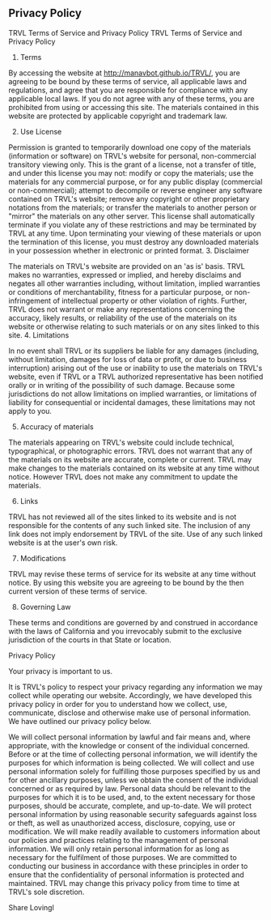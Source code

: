 

## Privacy Policy
TRVL Terms of Service and Privacy Policy
TRVL Terms of Service and Privacy Policy

1. Terms

By accessing the website at http://manavbot.github.io/TRVL/, you are agreeing to be bound by these terms of service, all applicable laws and regulations, and agree that you are responsible for compliance with any applicable local laws. If you do not agree with any of these terms, you are prohibited from using or accessing this site. The materials contained in this website are protected by applicable copyright and trademark law.

2. Use License

Permission is granted to temporarily download one copy of the materials (information or software) on TRVL's website for personal, non-commercial transitory viewing only. This is the grant of a license, not a transfer of title, and under this license you may not:
modify or copy the materials;
use the materials for any commercial purpose, or for any public display (commercial or non-commercial);
attempt to decompile or reverse engineer any software contained on TRVL's website;
remove any copyright or other proprietary notations from the materials; or
transfer the materials to another person or "mirror" the materials on any other server.
This license shall automatically terminate if you violate any of these restrictions and may be terminated by TRVL at any time. Upon terminating your viewing of these materials or upon the termination of this license, you must destroy any downloaded materials in your possession whether in electronic or printed format.
3. Disclaimer

The materials on TRVL's website are provided on an 'as is' basis. TRVL makes no warranties, expressed or implied, and hereby disclaims and negates all other warranties including, without limitation, implied warranties or conditions of merchantability, fitness for a particular purpose, or non-infringement of intellectual property or other violation of rights.
Further, TRVL does not warrant or make any representations concerning the accuracy, likely results, or reliability of the use of the materials on its website or otherwise relating to such materials or on any sites linked to this site.
4. Limitations

In no event shall TRVL or its suppliers be liable for any damages (including, without limitation, damages for loss of data or profit, or due to business interruption) arising out of the use or inability to use the materials on TRVL's website, even if TRVL or a TRVL authorized representative has been notified orally or in writing of the possibility of such damage. Because some jurisdictions do not allow limitations on implied warranties, or limitations of liability for consequential or incidental damages, these limitations may not apply to you.

5. Accuracy of materials

The materials appearing on TRVL's website could include technical, typographical, or photographic errors. TRVL does not warrant that any of the materials on its website are accurate, complete or current. TRVL may make changes to the materials contained on its website at any time without notice. However TRVL does not make any commitment to update the materials.

6. Links

TRVL has not reviewed all of the sites linked to its website and is not responsible for the contents of any such linked site. The inclusion of any link does not imply endorsement by TRVL of the site. Use of any such linked website is at the user's own risk.

7. Modifications

TRVL may revise these terms of service for its website at any time without notice. By using this website you are agreeing to be bound by the then current version of these terms of service.

8. Governing Law

These terms and conditions are governed by and construed in accordance with the laws of California and you irrevocably submit to the exclusive jurisdiction of the courts in that State or location.

Privacy Policy

Your privacy is important to us.

It is TRVL's policy to respect your privacy regarding any information we may collect while operating our website. Accordingly, we have developed this privacy policy in order for you to understand how we collect, use, communicate, disclose and otherwise make use of personal information. We have outlined our privacy policy below.

We will collect personal information by lawful and fair means and, where appropriate, with the knowledge or consent of the individual concerned.
Before or at the time of collecting personal information, we will identify the purposes for which information is being collected.
We will collect and use personal information solely for fulfilling those purposes specified by us and for other ancillary purposes, unless we obtain the consent of the individual concerned or as required by law.
Personal data should be relevant to the purposes for which it is to be used, and, to the extent necessary for those purposes, should be accurate, complete, and up-to-date.
We will protect personal information by using reasonable security safeguards against loss or theft, as well as unauthorized access, disclosure, copying, use or modification.
We will make readily available to customers information about our policies and practices relating to the management of personal information.
We will only retain personal information for as long as necessary for the fulfilment of those purposes.
We are committed to conducting our business in accordance with these principles in order to ensure that the confidentiality of personal information is protected and maintained. TRVL may change this privacy policy from time to time at TRVL's sole discretion.

Share Lovingl

